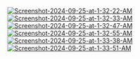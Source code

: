 <a href="https://ibb.co/bW3552H"><img src="https://i.ibb.co/bW3552H/Screenshot-2024-09-25-at-1-32-22-AM.png" alt="Screenshot-2024-09-25-at-1-32-22-AM" border="0"></a> <a href="https://ibb.co/2hH6qvP"><img src="https://i.ibb.co/2hH6qvP/Screenshot-2024-09-25-at-1-32-33-AM.png" alt="Screenshot-2024-09-25-at-1-32-33-AM" border="0"></a> <a href="https://ibb.co/fQx4Yws"><img src="https://i.ibb.co/fQx4Yws/Screenshot-2024-09-25-at-1-32-47-AM.png" alt="Screenshot-2024-09-25-at-1-32-47-AM" border="0"></a> <a href="https://ibb.co/0QdL78V"><img src="https://i.ibb.co/0QdL78V/Screenshot-2024-09-25-at-1-32-55-AM.png" alt="Screenshot-2024-09-25-at-1-32-55-AM" border="0"></a> <a href="https://ibb.co/n8RNNwT"><img src="https://i.ibb.co/n8RNNwT/Screenshot-2024-09-25-at-1-33-38-AM.png" alt="Screenshot-2024-09-25-at-1-33-38-AM" border="0"></a> <a href="https://ibb.co/M56m0Dk"><img src="https://i.ibb.co/M56m0Dk/Screenshot-2024-09-25-at-1-33-51-AM.png" alt="Screenshot-2024-09-25-at-1-33-51-AM" border="0"></a>
